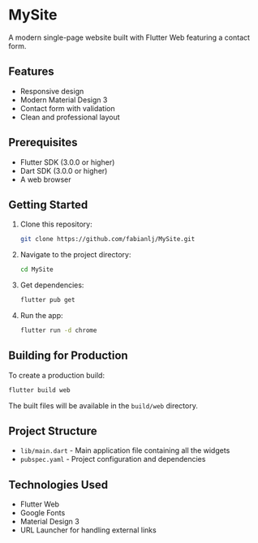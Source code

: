 # MySite

A modern single-page website built with Flutter Web featuring a contact form.

## Features

- Responsive design
- Modern Material Design 3
- Contact form with validation
- Clean and professional layout

## Prerequisites

- Flutter SDK (3.0.0 or higher)
- Dart SDK (3.0.0 or higher)
- A web browser

## Getting Started

1. Clone this repository:
   ```bash
   git clone https://github.com/fabianlj/MySite.git
   ```

2. Navigate to the project directory:
   ```bash
   cd MySite
   ```

3. Get dependencies:
   ```bash
   flutter pub get
   ```

4. Run the app:
   ```bash
   flutter run -d chrome
   ```

## Building for Production

To create a production build:

```bash
flutter build web
```

The built files will be available in the `build/web` directory.

## Project Structure

- `lib/main.dart` - Main application file containing all the widgets
- `pubspec.yaml` - Project configuration and dependencies

## Technologies Used

- Flutter Web
- Google Fonts
- Material Design 3
- URL Launcher for handling external links